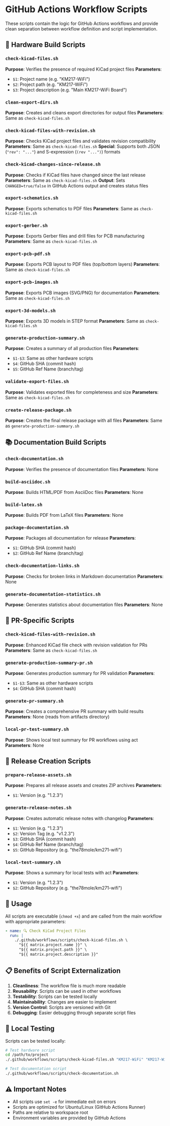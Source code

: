 # GitHub Actions Workflow Scripts

These scripts contain the logic for GitHub Actions workflows and provide clean separation between workflow definition and script implementation.

## 📁 Hardware Build Scripts

### `check-kicad-files.sh`
**Purpose**: Verifies the presence of required KiCad project files
**Parameters**: 
- `$1`: Project name (e.g. "KM217-WiFi")
- `$2`: Project path (e.g. "KM217-WiFi")
- `$3`: Project description (e.g. "Main KM217-WiFi Board")

### `clean-export-dirs.sh`
**Purpose**: Creates and cleans export directories for output files
**Parameters**: Same as `check-kicad-files.sh`

### `check-kicad-files-with-revision.sh`
**Purpose**: Checks KiCad project files and validates revision compatibility
**Parameters**: Same as `check-kicad-files.sh`
**Special**: Supports both JSON (`"rev": "..."`) and S-expression (`(rev "...")`) formats

### `check-kicad-changes-since-release.sh`
**Purpose**: Checks if KiCad files have changed since the last release
**Parameters**: Same as `check-kicad-files.sh`
**Output**: Sets `CHANGED=true/false` in GitHub Actions output and creates status files

### `export-schematics.sh`
**Purpose**: Exports schematics to PDF files
**Parameters**: Same as `check-kicad-files.sh`

### `export-gerber.sh`
**Purpose**: Exports Gerber files and drill files for PCB manufacturing
**Parameters**: Same as `check-kicad-files.sh`

### `export-pcb-pdf.sh`
**Purpose**: Exports PCB layout to PDF files (top/bottom layers)
**Parameters**: Same as `check-kicad-files.sh`

### `export-pcb-images.sh`
**Purpose**: Exports PCB images (SVG/PNG) for documentation
**Parameters**: Same as `check-kicad-files.sh`

### `export-3d-models.sh`
**Purpose**: Exports 3D models in STEP format
**Parameters**: Same as `check-kicad-files.sh`

### `generate-production-summary.sh`
**Purpose**: Creates a summary of all production files
**Parameters**: 
- `$1-$3`: Same as other hardware scripts
- `$4`: GitHub SHA (commit hash)
- `$5`: GitHub Ref Name (branch/tag)

### `validate-export-files.sh`
**Purpose**: Validates exported files for completeness and size
**Parameters**: Same as `check-kicad-files.sh`

### `create-release-package.sh`
**Purpose**: Creates the final release package with all files
**Parameters**: Same as `generate-production-summary.sh`

## 📚 Documentation Build Scripts

### `check-documentation.sh`
**Purpose**: Verifies the presence of documentation files
**Parameters**: None

### `build-asciidoc.sh`
**Purpose**: Builds HTML/PDF from AsciiDoc files
**Parameters**: None

### `build-latex.sh`
**Purpose**: Builds PDF from LaTeX files
**Parameters**: None

### `package-documentation.sh`
**Purpose**: Packages all documentation for release
**Parameters**:
- `$1`: GitHub SHA (commit hash)
- `$2`: GitHub Ref Name (branch/tag)

### `check-documentation-links.sh`
**Purpose**: Checks for broken links in Markdown documentation
**Parameters**: None

### `generate-documentation-statistics.sh`
**Purpose**: Generates statistics about documentation files
**Parameters**: None

## 🔄 PR-Specific Scripts

### `check-kicad-files-with-revision.sh`
**Purpose**: Enhanced KiCad file check with revision validation for PRs
**Parameters**: Same as `check-kicad-files.sh`

### `generate-production-summary-pr.sh`
**Purpose**: Generates production summary for PR validation
**Parameters**: 
- `$1-$3`: Same as other hardware scripts
- `$4`: GitHub SHA (commit hash)

### `generate-pr-summary.sh`
**Purpose**: Creates a comprehensive PR summary with build results
**Parameters**: None (reads from artifacts directory)

### `local-pr-test-summary.sh`
**Purpose**: Shows local test summary for PR workflows using act
**Parameters**: None

## 🚀 Release Creation Scripts

### `prepare-release-assets.sh`
**Purpose**: Prepares all release assets and creates ZIP archives
**Parameters**:
- `$1`: Version (e.g. "1.2.3")

### `generate-release-notes.sh`
**Purpose**: Creates automatic release notes with changelog
**Parameters**:
- `$1`: Version (e.g. "1.2.3")
- `$2`: Version Tag (e.g. "v1.2.3")
- `$3`: GitHub SHA (commit hash)
- `$4`: GitHub Ref Name (branch/tag)
- `$5`: GitHub Repository (e.g. "the78mole/km271-wifi")

### `local-test-summary.sh`
**Purpose**: Shows a summary for local tests with act
**Parameters**:
- `$1`: Version (e.g. "1.2.3")
- `$2`: GitHub Repository (e.g. "the78mole/km271-wifi")

## 🔧 Usage

All scripts are executable (`chmod +x`) and are called from the main workflow with appropriate parameters:

```yaml
- name: 🔍 Check KiCad Project Files
  run: |
    ./.github/workflows/scripts/check-kicad-files.sh \
      "${{ matrix.project.name }}" \
      "${{ matrix.project.path }}" \
      "${{ matrix.project.description }}"
```

## 📋 Benefits of Script Externalization

1. **Cleanliness**: The workflow file is much more readable
2. **Reusability**: Scripts can be used in other workflows
3. **Testability**: Scripts can be tested locally
4. **Maintainability**: Changes are easier to implement
5. **Version Control**: Scripts are versioned with Git
6. **Debugging**: Easier debugging through separate script files

## 🧪 Local Testing

Scripts can be tested locally:

```bash
# Test hardware script
cd /path/to/project
./.github/workflows/scripts/check-kicad-files.sh "KM217-WiFi" "KM217-WiFi" "Main Board"

# Test documentation script
./.github/workflows/scripts/check-documentation.sh
```

## ⚠️ Important Notes

- All scripts use `set -e` for immediate exit on errors
- Scripts are optimized for Ubuntu/Linux (GitHub Actions Runner)
- Paths are relative to workspace root
- Environment variables are provided by GitHub Actions
